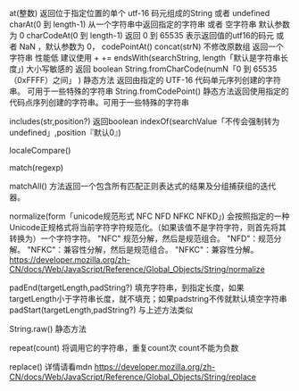 


at(整数) 返回位于指定位置的单个 utf-16 码元组成的String 或者 undefined
charAt(0 到 length-1) 从一个字符串中返回指定的字符串 或者 空字符串 默认参数为 0
charCodeAt(0 到 length-1) 返回 0 到 65535 表示返回值的utf16的码元 或者 NaN ，默认参数为 0， 
codePointAt()
concat(strN) 不修改原数组 返回一个字符串 性能低 建议使用 + +=
endsWith(searchString, length「默认是字符串长度」) 大小写敏感的 返回 boolean
String.fromCharCode(numN「0 到 65535（0xFFFF）之间」 ) 静态方法 返回由指定的 UTF-16 代码单元序列创建的字符串。 可用于一些特殊的字符串
String.fromCodePoint() 静态方法返回使用指定的代码点序列创建的字符串。可用于一些特殊的字符串

includes(str,position?) 返回boolean
indexOf(searchValue「不传会强制转为undefined」,position『默认0』)

localeCompare()

match(regexp)

matchAll() 方法返回一个包含所有匹配正则表达式的结果及分组捕获组的迭代器。

normalize(form「unicode规范形式 NFC NFD NFKC NFKD」)
会按照指定的一种 Unicode正规格式将当前字符字符规范化。（如果该值不是字符字符，则首先将其转换为）一个字符字符。
"NFC" 规范分解，然后是规范组合。
"NFD"：规范分解。
"NFKC"：兼容性分解，然后是规范组合。
"NFKC"：兼容性分解。
https://developer.mozilla.org/zh-CN/docs/Web/JavaScript/Reference/Global_Objects/String/normalize

padEnd(targetLength,padString?) 填充字符串，到指定长度，如果targetLength小于字符串长度，就不填充；如果padstring不传就默认填空字符串
padStart(targetLength,padString?) 与上述方法类似

String.raw() 静态方法

repeat(count) 将调用它的字符串，重复count次 count不能为负数

replace()  详情请看mdn
https://developer.mozilla.org/zh-CN/docs/Web/JavaScript/Reference/Global_Objects/String/replace